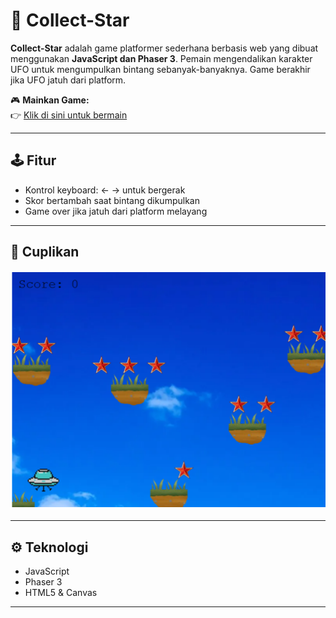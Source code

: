# 🌟 Collect-Star

**Collect-Star** adalah game platformer sederhana berbasis web yang dibuat menggunakan **JavaScript dan Phaser 3**. Pemain mengendalikan karakter UFO untuk mengumpulkan bintang sebanyak-banyaknya. Game berakhir jika UFO jatuh dari platform.

🎮 **Mainkan Game:**  
👉 [Klik di sini untuk bermain](https://oktavianbn.github.io/PJBL_Colect_Star/)

---

## 🕹️ Fitur

- Kontrol keyboard: ← → untuk bergerak
- Skor bertambah saat bintang dikumpulkan
- Game over jika jatuh dari platform melayang

---

## 📸 Cuplikan

![Screenshot](./img.md/image.png)

---

## ⚙️ Teknologi

- JavaScript
- Phaser 3
- HTML5 & Canvas

---

